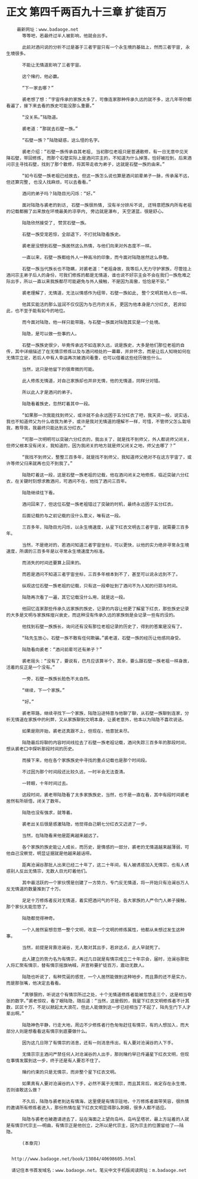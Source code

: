 # 正文 第四千两百九十三章 扩徒百万
        最新网址：www.badaoge.net
          等等吧，若最终过半人被影响，他就会出手。
      
          此前对酒问说的分析不过是基于三者宇宙只有一个永生境的基础上，然而三者宇宙, 永生境很多。
      
          不能让无情道影响了三者宇宙。
      
          这个赌约，他必赢。
      
          “下一家去哪？”
      
          裘老想了想：“宇宙传承的家族太多了，可像连家那种传承久远的就不多，这几年带你都看遍了，接下来去看的族史可能没那么重要。”
      
          “没关系。”陆隐道。
      
          裘老道：“那就去石壁一族。”
      
          “石壁一族？”陆隐疑惑，这么怪的名字。
      
          裘老介绍：“石壁一族传承自其老祖, 当初那位老祖只是普通散修，有一日无意中见天降石壁，带回修炼, 而那个石壁实际上是酒问宗主的，不知道为什么掉落，恰好被捡到，后来酒问宗主寻找石壁，找到了那个散修，将其带走收为弟子，这就是石壁一族的由来。”
      
          “如今石壁一族老祖已经故去，但这一族怎么说也算是酒问前辈弟子一脉，传承虽不远，但还算完整, 也没人找麻烦，可以去看看。”
      
          酒问的弟子吗？陆隐目光闪烁：“好。”
      
          面对陆隐与裘老的到访, 石壁一族很热情, 没有半分排斥不说, 还特意把族内所有老祖的记载都搬了出来放在环境最美的凉亭内, 旁边就是瀑布, 天空湛蓝，很是舒心。
      
          陆隐欣然接受了, 赞赏石壁一族。
      
          石壁一族受宠若惊，全部退下，不打扰陆隐看族史。
      
          裘老是没想到石壁一族居然这么热情，与他们向来对外态度不一样。
      
          一直以来，石壁一族都给外人一种高冷的印象，而今面对陆隐居然这么恭敬。
      
          石壁一族当代族长也不隐瞒，对裘老道：“老祖身故，我等后人无力守护家族，尽管挂上酒问宗主弟子后人的身份，可我们修炼的都是无情道，谁也说不好宗主会不会在我们一族危难之际出手，所以一直以来我族都尽可能避免与外人接触，不是因为高傲，恰恰是不安。”
      
          裘老理解了，无情道，无法以情感作为纽带，石壁一族如此, 整个文明其他人也一样。
      
          他其实能活的那么滋润不仅仅因为与巴月的关系, 更因为他本身是六分红衣, 若非如此，也不至于能有如今的地位。
      
          而今面对陆隐，他一样只能带路，与石壁一族面对陆隐其实是一个处境。
      
          陆隐，是可以做一些事的人。
      
          石壁一族族史很少，毕竟传承远不如连家久远，说是族史，大多是他们那位老祖的自传，其中详细描述了在无情宗修炼以及与酒问相处的一幕幕，并非怀念，而是让后人知晓如何在无情宗立足，若后人中有人幸运再次被酒问看重，也可以借着这些经历做些什么。
      
          当然，这只是他留下的很卑微的可能。
      
          此人修炼无情道，对自己家族却也并非无情，他的无情道，同样分对错。
      
          所以此人才是酒问的弟子。
      
          陆隐看着族史，忽然盯着其中一段。
      
          “如果那一次我能找到师父，或许就不会永远困于五分红衣了吧，我天资一般，说实话，我也不知道师父为什么收我为弟子，或许是我对无情道的理解不一样，可惜，不管师父怎么栽培我，教导我，我最终只能达到五分红衣。”
      
          “可那一次明明可以突破六分红衣的，我出关了，就是找不到师父，外人都说师父闭关，但师父根本没有闭关，我知道的，因为我闭关的地方就是师父闭关之地，师父去哪了？”
      
          “我找不到师父，整整三百多年，就是找不到师父，我知道师父绝对不在这方宇宙了，或许等师父归来就再也见不到我了。”
      
          陆隐盯着这一段，这是石壁一族老祖的记载，他在酒问闭关之地修炼，临近突破六分红衣，在关键时刻想求教酒问，可酒问不在，他找了酒问三百年。
      
          陆隐继续往下看。
      
          酒问回来了，但这位石壁一族老祖错过了突破的时机，最终永远困于五分红衣。
      
          后面记载的与之前记载的没什么意义，唯有这一段。
      
          三百多年，陆隐目光闪烁，以永生境速度，从星下红衣文明去三者宇宙，就需要三百多年。
      
          当然，不是绝对的，若酒问知道三者宇宙坐标，可以更快，以他的实力绝非寻常永生境速度，所谓的三百多年是以寻常永生境速度为标准。
      
          而消失的时间还要算上回来的。
      
          而若是酒问不知道三者宇宙坐标，三百多年根本到不了，甚至可以说永远到不了。
      
          纵观这位石壁一族老祖的记载，只有这一段牵扯到了酒问不为人知的行踪与时间。
      
          陆隐再次看了一遍，其它记载没什么用，就是这一段。
      
          他回忆连家那些传承久远家族的族史，记录的内容让他更了解星下红衣，那些族史记录的大多是文明与家族辉煌兴衰史，而这种没有传承久远的家族倒是会记录一些有的没的。
      
          他找到石壁一族族长，询问还有没有那位老祖记录的历史了，得到的答案是没有了。
      
          “陆先生放心，石壁一族不敢有任何欺骗。”裘老道，石壁一族的经历让他感同身受。
      
          陆隐看向裘老：“酒问前辈可还有弟子？”
      
          裘老摇头：“没有了，要说有，巴月应该算半个，其余，要么跟石壁一族老祖一样身故，活着的反正是一个没有。”
      
          一旁，石壁一族族长脸色不太自然。
      
          “继续，下一个家族。”
      
          “好。”
      
          裘老带路，继续寻找下一个家族，陆隐沿途特意与他聊了聊，从石壁一族聊到连家，分析无情道在家族中的利弊，又从家族聊到文明本身，让裘老意外，他本以为陆隐不喜欢说话。
      
          如果是刚开始，裘老还真跟不上，但现在，他意犹未尽。
      
          陆隐最后将聊的内容时间线拉去了石壁一族老祖记载，酒问失踪三百多年的那段时间，想从裘老口中探听那段时间的历史。
      
          而接下来，他在各个家族族史中寻找的重点记载也是那个时间段。
      
          不过因为那个时间段还比较久远，一时半会无法查清。
      
          一转眼，十年时间过去。
      
          这段时间，裘老带陆隐看了太多家族族史，当然，也不是一直在看，其中有段时间裘老居然有所顿悟，闭关了数年。
      
          陆隐也没有强求，就等着。
      
          裘老出关后很是感激陆隐，他觉得自己朝七分红衣又迈进了一步。
      
          当然，在陆隐看来他是距离越来越远了。
      
          各个家族的族史能让人成长，而历史，是情感的一部分，裘老的无情道越来越薄弱，可他自己没察觉，明显证据就是他越来越话唠。
      
          距离沧澜谷那批人出来已经二十年了，这二十年间，有人被诱惑加入无情宗，也有人诱惑别人反出无情宗，无数人目光盯着他们。
      
          其中最活跃的一个家伙愣是创建了一方势力，专门反无情道，将一开始只有沧澜谷万人反无情道的数量推到了十万。
      
          足足十万修炼者反对无情道，着实把酒问气的不轻，各大家族的人严令门人弟子接触，那个家伙太能忽悠了。
      
          陆隐都觉得神奇。
      
          一个人居然妄想忽悠一整个文明，改变一个文明的修炼属性，他都从未想过发生这种事。
      
          当然，前提是背靠沧澜谷，无人敢对其出手，若非这点，此人早就死了。
      
          此人建立的势力名为有情宗，再过几日就是有情宗成立二十年宗会，届时，沧澜谷那批人将汇聚有情宗，替有情宗摇旗呐喊，并宣称要扩徒百万，震动无数人。
      
          陆隐也听说了，有种荒诞的感觉，一个人居然能做到这种地步，而且靠的还不是实力，而是那张嘴，他决定去看看。
      
          “真够狠的，听说这个有情宗所过之处，十个无情道修炼者能被忽悠走三个，这是相当夸张的数字。”裘老惊叹，看了眼陆隐，随后道：“当然，这是假的，我星下红衣文明修炼者不计其数，区区十万，不足以掀起太大浪花，但此人能做到这一步已经相当了不起了，陆先生门下人才辈出啊。”
      
          陆隐神色平静，行走大地，周边不少修炼者行色匆匆赶往有情宗，有的人想加入，而大部分人则是想看看这有情宗到底要做什么。
      
          因为这几日除了有情宗的消息，还有一则消息传出，有人要对沧澜谷的人下手。
      
          无情宗宗主酒问严禁任何人对沧澜谷的人出手，那则赌约早已传遍星下红衣文明，但现在事情发展到这一步，终于还是有人要忍不住了。
      
          赌约约束的只是无情宗，而非整个星下红衣文明。
      
          如果真有人要对沧澜谷的人下手，必然不属于无情宗，而且其背后，肯定存在永生境，否则谁敢这么做？
      
          不久后，陆隐与裘老到达有情海，这里便是有情宗驻地，十万修炼者面带笑容，很热情的邀请所有修炼者进入，那份热情在星下红衣文明显得那么刺眼，很多人都不适应。
      
          陆隐与裘老也被邀请进去了，站在海面之上望向岛屿，岛屿呈塔状，最上方站着的人就是有情宗代宗主——明曲，有情宗正是他创立，之所以是代宗主，因为宗主的位置留给了——陆隐。
      
          (本章完)
      
      
      http://www.badaoge.net/book/13084/40698605.html
      
      请记住本书首发域名：www.badaoge.net。笔尖中文手机版阅读网址：m.badaoge.net